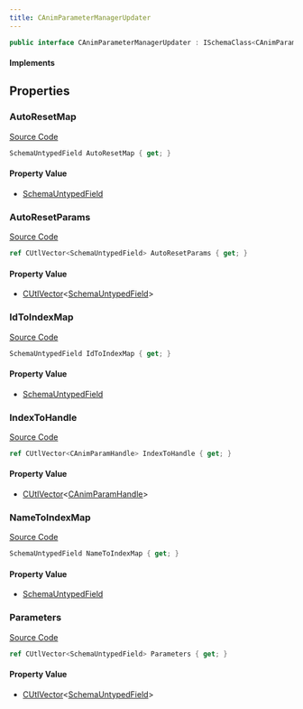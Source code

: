 ```yaml
---
title: CAnimParameterManagerUpdater
---
```


```csharp
public interface CAnimParameterManagerUpdater : ISchemaClass<CAnimParameterManagerUpdater>, ISchemaField, ISchemaClass, INativeHandle
```

#### Implements

## Properties

### AutoResetMap

[Source Code](https://github.com/swiftly-solution/swiftlys2/blob/main/managed/src/SwiftlyS2.Generated/Schemas/Interfaces/CAnimParameterManagerUpdater.cs#L30)

```csharp
SchemaUntypedField AutoResetMap { get; }
```

#### Property Value

- [SchemaUntypedField](/docs/api/shared/schemas/schemauntypedfield)

### AutoResetParams

[Source Code](https://github.com/swiftly-solution/swiftlys2/blob/main/managed/src/SwiftlyS2.Generated/Schemas/Interfaces/CAnimParameterManagerUpdater.cs#L27)

```csharp
ref CUtlVector<SchemaUntypedField> AutoResetParams { get; }
```

#### Property Value

- [CUtlVector](/docs/api/-1)<[SchemaUntypedField](/docs/api/shared/schemas/schemauntypedfield)>

### IdToIndexMap

[Source Code](https://github.com/swiftly-solution/swiftlys2/blob/main/managed/src/SwiftlyS2.Generated/Schemas/Interfaces/CAnimParameterManagerUpdater.cs#L20)

```csharp
SchemaUntypedField IdToIndexMap { get; }
```

#### Property Value

- [SchemaUntypedField](/docs/api/shared/schemas/schemauntypedfield)

### IndexToHandle

[Source Code](https://github.com/swiftly-solution/swiftlys2/blob/main/managed/src/SwiftlyS2.Generated/Schemas/Interfaces/CAnimParameterManagerUpdater.cs#L25)

```csharp
ref CUtlVector<CAnimParamHandle> IndexToHandle { get; }
```

#### Property Value

- [CUtlVector](/docs/api/-1)<[CAnimParamHandle](/docs/api/shared/schemadefinitions/canimparamhandle)>

### NameToIndexMap

[Source Code](https://github.com/swiftly-solution/swiftlys2/blob/main/managed/src/SwiftlyS2.Generated/Schemas/Interfaces/CAnimParameterManagerUpdater.cs#L23)

```csharp
SchemaUntypedField NameToIndexMap { get; }
```

#### Property Value

- [SchemaUntypedField](/docs/api/shared/schemas/schemauntypedfield)

### Parameters

[Source Code](https://github.com/swiftly-solution/swiftlys2/blob/main/managed/src/SwiftlyS2.Generated/Schemas/Interfaces/CAnimParameterManagerUpdater.cs#L17)

```csharp
ref CUtlVector<SchemaUntypedField> Parameters { get; }
```

#### Property Value

- [CUtlVector](/docs/api/-1)<[SchemaUntypedField](/docs/api/shared/schemas/schemauntypedfield)>

